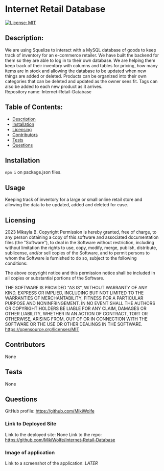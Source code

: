 # Internet Retail Database
[![License: MIT](https://img.shields.io/badge/License-MIT-yellow.svg)](https://opensource.org/licenses/MIT)
## Description: 
We are using Squelize to interact with a MySQL database of goods to keep track of inventory for an e-commerce retailer. We have built the backend for them so they are able to log in to their own database. We are helping them keep track of their inventory with columns and tables for pricing, how many items are in stock and allowing the database to be updated when new things are added or deleted. Products can be organized into their own categories that can be deleted and updated as the owner sees fit.  Tags can also be added to each new product as it arrives.  
Repository name: Internet-Retail-Database

## Table of Contents:
* [Description](#description)
* [Installation](#installation)
* [Licensing](#licensing)
* [Contributors](#contributors)
* [Tests](#tests)
* [Questions](#questions)

## Installation 
``` npm i ``` on package.json files.
## Usage
Keeping track of inventory for a large or small online retail store and allowing the data to be updated, added and deleted for ease.  
## Licensing
2023 Mikayla B.
Copyright Permission is hereby granted, free of charge, 
to any person obtaining a copy of this software and associated documentation files (the "Software"), to deal in 
the Software without restriction, including without limitation the rights to use, copy, modify, merge, publish, 
distribute, sublicense, and/or sell 
copies of the Software, and to permit persons to whom the Software is furnished to do so, 
subject to the following conditions:

The above copyright notice and this permission notice shall be included in all copies or substantial 
portions of the Software.

THE SOFTWARE IS PROVIDED "AS IS", WITHOUT WARRANTY OF ANY KIND, EXPRESS OR IMPLIED, INCLUDING BUT NOT LIMITED TO 
THE WARRANTIES OF MERCHANTABILITY, FITNESS FOR A PARTICULAR PURPOSE AND NONINFRINGEMENT. IN NO EVENT SHALL THE 
AUTHORS OR COPYRIGHT HOLDERS BE LIABLE FOR ANY CLAIM, DAMAGES OR OTHER LIABILITY, WHETHER IN AN ACTION OF CONTRACT, 
TORT OR OTHERWISE, ARISING FROM, OUT OF OR IN CONNECTION WITH THE SOFTWARE OR THE USE OR OTHER DEALINGS IN THE 
SOFTWARE.
https://opensource.org/licenses/MIT
## Contributors
None
## Tests
None
## Questions

GitHub profile: https://github.com/MikiWolfe


### Link to Deployed Site
Link to the deployed site: None
Link to the repo: https://github.com/MikiWolfe/Internet-Retail-Database

### Image of application
Link to a screenshot of the application: *LATER*
